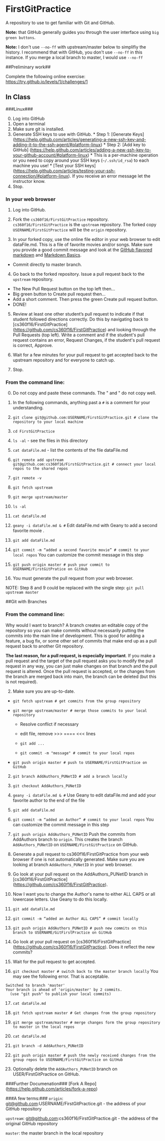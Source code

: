 FirstGitPractice
================

A repository to use to get familiar with Git and GitHub.  

**Note:** that GitHub generally guides you through the user interface using `big green buttons`.

**Note:** I don't use `--no-ff` with upstream/master below to simplifiy the history. I recommend that with GitHub, you don't use `--no-ff` in this instance.  If you merge a local branch to master, I would use `--no-ff`

##Preliminary work##

Complete the following online exercise: https://try.github.io/levels/1/challenges/1

## In Class ##

###Linux###

  0. Log into GitHub
  0. Open a terminal
  1. Make sure git is installed.
  2. Generate SSH keys to use with GitHub.
    * Step 1: [Generate Keys] (https://help.github.com/articles/generating-a-new-ssh-key-and-adding-it-to-the-ssh-agent/#platform-linux)
    * Step 2: [Add key to GitHub] (https://help.github.com/articles/adding-a-new-ssh-key-to-your-github-account/#platform-linux) 
    * This is a per-machine operation or you need to copy around your SSH keys (`~/.ssh/id_rsa`) to each machine you use!
    * [Test your SSH keys] (https://help.github.com/articles/testing-your-ssh-connection/#platform-linux).  If you receive an error message let the instructor know.
  3. Stop.


### In your web browser ###
1. Log into GitHub.

2. Fork the `cs360f16/FirstGitPractice` repository.  `cs360f16/FirstGitPractice` is the `upstream` repository.  The forked copy `USERNAME/FirstGitPractice` will be the `origin` repository.

3. In your forked copy, use the online file editor in your web browser to edit dataFile.md.
This is a file of favorite movies and/or songs.  Make sure you provide a good commit message and look at the [GitHub flavored markdown](https://help.github.com/articles/github-flavored-markdown) and [Markdown Basics](https://help.github.com/articles/markdown-basics).  
  * Commit directly to master branch.

4. Go back to the forked repository. Issue a pull request back to the `upstream`  repository.  
  * The New Pull Request button on the top left then...
  * Big green button to Create pull request then...
  * Add a short comment. Then press the green Create pull request button.
  * DONE!

5. Review at least one other student’s pull request to indicate if that student followed directions correctly.   Do this by navigating back to [cs360f16/FirstGitPractice] (https://github.com/cs360f16/FirstGitPractice) and looking through the Pull Requests (top left).  Write a comment and if the student's pull request contains an error, Request Changes, if the student's pull request is correct, Approve.

6. Wait for a few minutes for your pull request to get accepted back to the upstream repository and for everyone to catch up.
7. Stop.

### From the command line: ###

0. Do not copy and paste these commands.  The " and " do not copy well.
1. In the following commands, anything past a `#` is a comment for your understanding.

1. `git clone git@github.com:USERNAME/FirstGitPractice.git # clone the repository to your local machine`

2. `cd FirstGitPractice`
  2. `ls -al` - see the files in this directory
  2. `cat dataFile.md` -  list the contents of the file dataFile.md
 

3. `git remote add upstream git@github.com:cs360f16/FirstGitPractice.git # connect your local repos to the shared repos`
4. `git remote -v`

4. `git fetch upstream`

5. `git merge upstream/master`
  5. `ls -al`
  5. `cat dataFile.md`

6. `geany -i dataFile.md & #` Edit dataFile.md with Geany to add a second favorite movie .

7. `git add dataFile.md`

8. `git commit -m “added a second favorite movie” # commit to your local repos`
You can customize the commit message in this step

9. `git push origin master # push your commit to USERNAME/FirstGitPratice on GitHub`

10. You must generate the pull request from your web browser.

NOTE: Step 8 and 9 could be replaced with the single step:
`git pull upstream master`


##Git with Branches

### From the command line: ###
Why would I want to branch?  A branch creates an editable copy of the repository so you can make commits without necessarily putting the commits into the main line of development.  This is good for adding a feature, a bug fix, or some other set of commits that make end up as a pull request back to another Git repository.  

**The last reason, for a pull request, is especially important**.  If you make a pull request and the target of the pull request asks you to modify the pull request in any way, you can just make changes on that branch and the pull request is altered.  Once the pull request is accepted, or the changes from the branch are merged back into main, the branch can be deleted (but this is not required).


2. Make sure you are up-to-date.
  * `git fetch upstream # get commits from the group repository`
  
  * `git merge upstream/master # merge those commits to your local repository`
  
    * Resolve conflict if necessary
    * edit file, remove >>> ==== <<< lines
    * `git add ...`
    
    * `git commit -m "message" # commit to your local repos`
    
  * `git push origin master # push to USERNAME/FirstGitPractice on GitHub`
  
2. `git branch AddAuthors_PUNetID # add a branch locally`

3. `git checkout AddAuthors_PUNetID`

4. `geany -i dataFile.md & #` Use Geany to edit dataFile.md and add your favorite author to the end of the file

5. `git add dataFile.md`

8. `git commit -m “added an Author” # commit to your local repos`
You can customize the commit message in this step

9. `git push origin AddAuthors_PUNetID` Push the commits from AddAuthors branch to `origin`.  This creates the branch `AddAuthors_PUNetID` on `USERNAME/FirstGitPractice` on GitHub.

10. Generate a pull request to cs360f16/FirstGitPractice from your web browser if one is not automatically generated.  Make sure you are looking at branch `AddAuthors_PUNetID` in your web browser.

10. Go look at your pull request on the AddAuthors_PUNetID branch in [cs360f16/FirstGitPractice] (https://github.com/cs360f16/FirstGitPractice).

11. Now I want you to change the Author's name to either ALL CAPS or all lowercase letters.  Use Geany to do this locally.

12. `git add dataFile.md`

13. `git commit -m “added an Author ALL CAPS” # commit locally`

14. `git push origin AddAuthors_PUNetID # push new commits on this branch to USERNAME/GitFirstPractice on GitHub`

15. Go look at your pull request on [cs360f16/FirstGitPractice] (https://github.com/cs360f16/FirstGitPractice).  Does it reflect the new commits?  

16. Wait for the pull request to get accepted.

16. `git checkout master # switch back to the master branch locally`  You may see the following error. That is acceptable.
```
Switched to branch 'master'
Your branch is ahead of 'origin/master' by 2 commits.
  (use "git push" to publish your local commits)
```
17. `cat dataFile.md`

17. `git fetch upstream master # Get changes from the group repository`

18. `git merge upstream/master # merge changes form the group repository to master in the local repos`

17. `cat dataFile.md`

18. `git branch -d AddAuthors_PUNetID`

19. `git push origin master # push the newly received changes from the group repos to USERNAME/FirstGitPractice on GitHub`

20. Optionally delete the `AddAuthors_PUNetID` branch on USER/FirstGitPractice on GitHub.


###Further Documenation###
[Fork A Repo] (https://help.github.com/articles/fork-a-repo)

###A few terms:###
`origin`: git@github.com:USERNAME/FirstGitPractice.git - the address of your GitHub repository

`upstream`: git@github.com:cs360f16/FirstGitPractice.git - the address of the original GitHub repository

`master`: the master branch in the local repository

